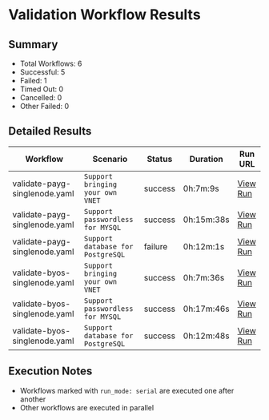 # Validation Workflow Results

## Summary
- Total Workflows: 6
- Successful: 5
- Failed: 1
- Timed Out: 0
- Cancelled: 0
- Other Failed: 0

## Detailed Results

| Workflow | Scenario | Status | Duration | Run URL |
|----------|----------|---------|-----------|----------|
| validate-payg-singlenode.yaml | `Support bringing your own VNET` | success | 0h:7m:9s | [View Run](https://github.com/azure-javaee/rhel-jboss-templates/actions/runs/16258403722) |
| validate-payg-singlenode.yaml | `Support passwordless for MYSQL` | success | 0h:15m:38s | [View Run](https://github.com/azure-javaee/rhel-jboss-templates/actions/runs/16258405088) |
| validate-payg-singlenode.yaml | `Support database for PostgreSQL` | failure | 0h:12m:1s | [View Run](https://github.com/azure-javaee/rhel-jboss-templates/actions/runs/16258406224) |
| validate-byos-singlenode.yaml | `Support bringing your own VNET` | success | 0h:7m:36s | [View Run](https://github.com/azure-javaee/rhel-jboss-templates/actions/runs/16258407913) |
| validate-byos-singlenode.yaml | `Support passwordless for MYSQL` | success | 0h:17m:46s | [View Run](https://github.com/azure-javaee/rhel-jboss-templates/actions/runs/16258409643) |
| validate-byos-singlenode.yaml | `Support database for PostgreSQL` | success | 0h:12m:48s | [View Run](https://github.com/azure-javaee/rhel-jboss-templates/actions/runs/16258411237) |


## Execution Notes
- Workflows marked with `run_mode: serial` are executed one after another
- Other workflows are executed in parallel
